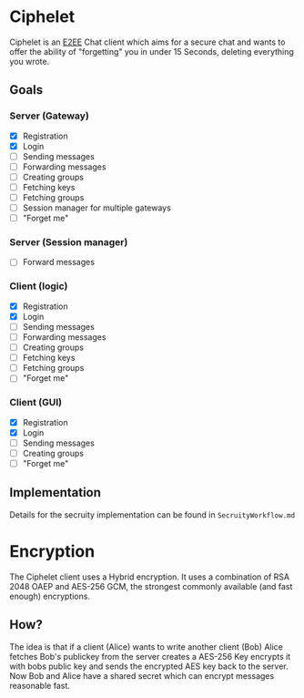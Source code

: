 # Ciphelet
Ciphelet is an [E2EE](https://en.wikipedia.org/wiki/End-to-end_encryption) Chat client which aims for a secure chat and wants to offer the ability of "forgetting" you in under 15 Seconds, deleting everything you wrote.

## Goals
### Server (Gateway)
- [X] Registration 
- [X] Login
- [ ] Sending messages
- [ ] Forwarding messages
- [ ] Creating groups
- [ ] Fetching keys
- [ ] Fetching groups
- [ ] Session manager for multiple gateways
- [ ] "Forget me"

### Server (Session manager)
- [ ] Forward messages

### Client (logic)
- [X] Registration
- [X] Login
- [ ] Sending messages
- [ ] Forwarding messages
- [ ] Creating groups
- [ ] Fetching keys
- [ ] Fetching groups
- [ ] "Forget me"

### Client (GUI)
- [X] Registration
- [X] Login
- [ ] Sending messages
- [ ] Creating groups
- [ ] "Forget me"

## Implementation
Details for the secruity implementation can be found in `SecruityWorkflow.md`

# Encryption
The Ciphelet client uses a Hybrid encryption.
It uses a combination of RSA 2048 OAEP and AES-256 GCM, the strongest commonly available (and fast enough) encryptions.

## How?
The idea is that if a client (Alice) wants to write another client (Bob) Alice fetches Bob's publickey from the server creates a AES-256 Key encrypts it with bobs public key and sends the encrypted AES key back to the server. Now Bob and Alice have a shared secret which can encrypt messages reasonable fast.